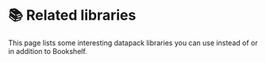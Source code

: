 # 📚 Related libraries

This page lists some interesting datapack libraries you can use instead of or in addition to Bookshelf.

```{include} ../_templates/related-libraries.md
```
